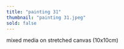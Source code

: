 ```yaml
---
title: "painting 31"
thumbnail: "painting 31.jpeg"
sold: false
---
```

mixed media on stretched canvas (10x10cm) 